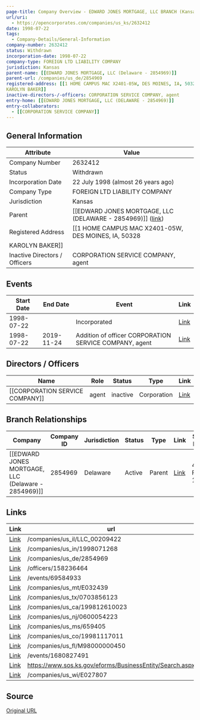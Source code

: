 ```yaml
---
page-title: Company Overview - EDWARD JONES MORTGAGE, LLC BRANCH (Kansas - 2632412)
url/uri:
  - https://opencorporates.com/companies/us_ks/2632412
date: 1998-07-22
tags:
  - Company-Details/General-Information
company-number: 2632412
status: Withdrawn
incorporation-date: 1998-07-22
company-type: FOREIGN LTD LIABILITY COMPANY
jurisdiction: Kansas
parent-name: [[EDWARD JONES MORTGAGE, LLC (Delaware - 2854969)]]
parent-url: /companies/us_de/2854969
registered-address: [[1 HOME CAMPUS MAC X2401-05W, DES MOINES, IA, 50328
KAROLYN BAKER]]
inactive-directors-/-officers: CORPORATION SERVICE COMPANY, agent
entry-home: [[EDWARD JONES MORTGAGE, LLC (DELAWARE - 2854969)]]
entry-collaborators:
  - [[CORPORATION SERVICE COMPANY]]
---
```


## General Information
| Attribute          | Value                                       |
|--------------------|---------------------------------------------|
| Company Number     | 2632412                                     |
| Status             | Withdrawn                                   |
| Incorporation Date | 22 July 1998 (almost 26 years ago)          |
| Company Type       | FOREIGN LTD LIABILITY COMPANY               |
| Jurisdiction       | Kansas                                      |
| Parent             | [[EDWARD JONES MORTGAGE, LLC (DELAWARE - 2854969)]] ([link](/companies/us_de/2854969)) |
| Registered Address | [[1 HOME CAMPUS MAC X2401-05W, DES MOINES, IA, 50328
KAROLYN BAKER]] |
| Inactive Directors / Officers | CORPORATION SERVICE COMPANY, agent          |

## Events

| Start Date | End Date   | Event                                                   | Link |
|------------|------------|-------------------------------------------------------|------|
| 1998-07-22 |            | Incorporated                                            | [Link](https://opencorporates.com/events/69584933) |
| 1998-07-22 | 2019-11-24 | Addition of officer CORPORATION SERVICE COMPANY, agent  | [Link](https://opencorporates.com/events/1680827491) |

## Directors / Officers
| Name                 | Role            | Status     | Type        | Link |
|----------------------|-----------------|------------|-------------|------|
| [[CORPORATION SERVICE COMPANY]] | agent           | inactive   | Corporation | [Link](https://opencorporates.com/officers/158236464) |

## Branch Relationships
| Company                       | Company ID            | Jurisdiction         | Status   | Type       | Link                                | Start Date   | End Date     | Statement Link                      |
|--------------------------------|----------------------|----------------------|----------|------------|-------------------------------------|--------------|--------------|-------------------------------------|
| [[EDWARD JONES MORTGAGE, LLC (Delaware - 2854969)]] | 2854969              | Delaware             | Active   | Parent     | [Link](https://opencorporates.com/companies/us_de/2854969) | 4 Feb 1998   | N/A          | [Statement](https://opencorporates.com/statements/109907407) |

## Links
| Link   | url                            
|--------|--------------------------------|
| [Link](/companies/us_il/LLC_00209422) |/companies/us_il/LLC_00209422 |
| [Link](/companies/us_in/1998071268) |/companies/us_in/1998071268   |
| [Link](/companies/us_de/2854969) |/companies/us_de/2854969      |
| [Link](/officers/158236464) |/officers/158236464           |
| [Link](/events/69584933) |/events/69584933              |
| [Link](/companies/us_mt/E032439) |/companies/us_mt/E032439      |
| [Link](/companies/us_tx/0703856123) |/companies/us_tx/0703856123   |
| [Link](/companies/us_ca/199812610023) |/companies/us_ca/199812610023 |
| [Link](/companies/us_nj/0600054223) |/companies/us_nj/0600054223   |
| [Link](/companies/us_ms/659405) |/companies/us_ms/659405       |
| [Link](/companies/us_co/19981117011) |/companies/us_co/19981117011  |
| [Link](/companies/us_fl/M98000000450) |/companies/us_fl/M98000000450 |
| [Link](/events/1680827491) |/events/1680827491            |
| [Link](https://www.sos.ks.gov/eforms/BusinessEntity/Search.aspx) |https://www.sos.ks.gov/eforms/BusinessEntity/Search.aspx|
| [Link](/companies/us_wi/E027807) |/companies/us_wi/E027807      |

## Source
[Original URL](https://opencorporates.com/companies/us_ks/2632412)
